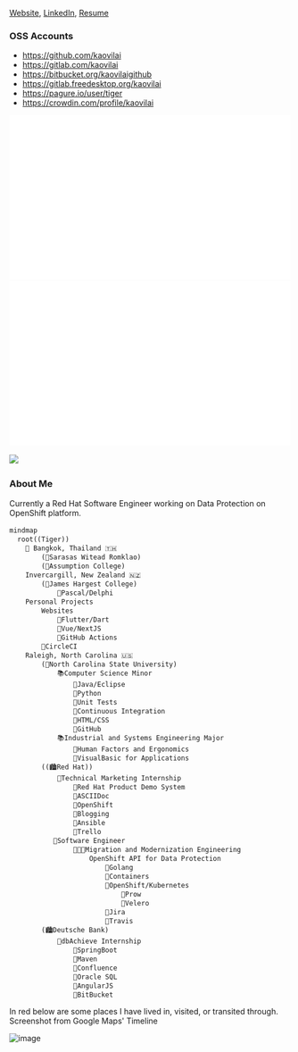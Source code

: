 [Website](https://www.kaovilai.pw), [LinkedIn](https://www.linkedin.com/in/kaovilai/), [Resume](https://resume.kaovilai.pw/)

### OSS Accounts
- https://github.com/kaovilai
- https://gitlab.com/kaovilai
- https://bitbucket.org/kaovilaigithub
- https://gitlab.freedesktop.org/kaovilai
- https://pagure.io/user/tiger
- https://crowdin.com/profile/kaovilai

<a href="https://github.com/kaovilai/github-stats">
<img src="https://github.com/kaovilai/github-stats/blob/master/generated/overview.svg#gh-dark-mode-only" />
<img src="https://github.com/kaovilai/github-stats/blob/master/generated/languages.svg#gh-dark-mode-only" />
</a>

<!-- work tracker - red hat login required to see -->
![](https://docs.google.com/spreadsheets/d/e/2PACX-1vRc1pyUl-XI7au9V6FFgejhHfqcIXrL_q4JsrQcTuz186b84ZDEm3Sx-1Ibnj2kIqX59_V_AKyzHZjc/pubchart?oid=575696256&amp;format=image)

### About Me

Currently a Red Hat Software Engineer working on Data Protection on OpenShift platform.

```mermaid
mindmap
  root((Tiger))
    🐣 Bangkok, Thailand 🇹🇭
        (🏫Sarasas Witead Romklao)
        (🏫Assumption College)
    Invercargill, New Zealand 🇳🇿
        (🏫James Hargest College)
            🍳Pascal/Delphi
    Personal Projects
        Websites
            🍳Flutter/Dart
            🍳Vue/NextJS
            🍳GitHub Actions
        🍳CircleCI
    Raleigh, North Carolina 🇺🇸
        (🏫North Carolina State University)
            📚Computer Science Minor
                🍳Java/Eclipse
                🍳Python
                🍳Unit Tests
                🍳Continuous Integration
                🍳HTML/CSS
                🍳GitHub
            📚Industrial and Systems Engineering Major
                🍳Human Factors and Ergonomics
                🍳VisualBasic for Applications
        ((🏙️Red Hat))
            💼Technical Marketing Internship
                🍳Red Hat Product Demo System
                🍳ASCIIDoc
                🍳OpenShift
                🍳Blogging
                🍳Ansible
                🍳Trello
           💼Software Engineer
                🧑‍🤝‍🧑Migration and Modernization Engineering
                    OpenShift API for Data Protection
                        🍳Golang
                        🍳Containers
                        🍳OpenShift/Kubernetes
                            🍳Prow
                            🍳Velero
                        🍳Jira
                        🍳Travis
        (🏙️Deutsche Bank)
            💼dbAchieve Internship
                🍳SpringBoot
                🍳Maven
                🍳Confluence
                🍳Oracle SQL
                🍳AngularJS
                🍳BitBucket
```

In red below are some places I have lived in, visited, or transited through. Screenshot from Google Maps' Timeline

![image](https://user-images.githubusercontent.com/11228024/137397948-c3fd619f-f57c-4c3e-8916-482114c5f6fc.png)
